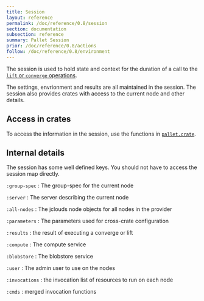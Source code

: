 ```yaml
---
title: Session
layout: reference
permalink: /doc/reference/0.8/session
section: documentation
subsection: reference
summary: Pallet Session
prior: /doc/reference/0.8/actions
follow: /doc/reference/0.8/environment
---
```


The session is used to hold state and context for the duration of a call
to the [`lift` or `converge` operations](/doc/reference/0.8/operations).

The settings, envrionment and results are all maintained in the session.  The
session also provides crates with access to the current node and other details.

## Access in crates

To access the information in the session, use the functions in
[`pallet.crate`](http://pallet.github.com/pallet/api/0.8/pallet.crate.html).

## Internal details

The session has some well defined keys. You should not have to access the
session map directly.

`:group-spec`
: The group-spec for the current node

`:server`
: The server describing the current node

`:all-nodes`
: The jclouds node objects for all nodes in the provider

`:parameters`
: The parameters used for cross-crate configuration

`:results`
: the result of executing a converge or lift

`:compute`
: The compute service

`:blobstore`
: The blobstore service

`:user`
: The admin user to use on the nodes

`:invocations`
: the invocation list of resources to run on each node

`:cmds`
: merged invocation functions
